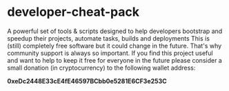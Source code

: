 # developer-cheat-pack
A powerful set of tools & scripts designed to help developers bootstrap and speedup their projects, automate tasks, builds and deployments
This is (still) completely free software but it could change in the future. That's why community support is always so important.
If you find this project useful and want to help to keep it free for everyone in the future please consider a small donation (in cryptocurrency) 
to the following wallet address: 

**0xeDc2448E33cE4fE46597BCbb0e5281E6CF3e253C**

